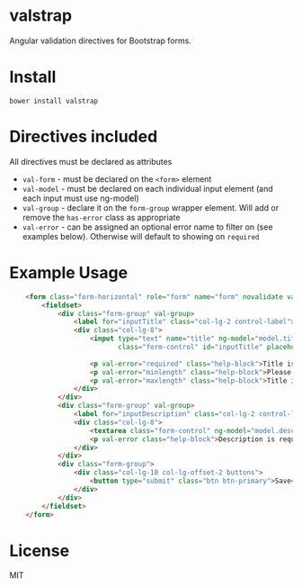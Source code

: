 valstrap
========

Angular validation directives for Bootstrap forms.

# Install

```
bower install valstrap
```

# Directives included

All directives must be declared as attributes

* `val-form` - must be declared on the `<form>` element
* `val-model` - must be declared on each individual input element (and each input must use ng-model)
* `val-group` - declare it on the `form-group` wrapper element. Will add or remove the `has-error` class as appropriate
* `val-error` - can be assigned an optional error name to filter on (see examples below). Otherwise will default to showing on `required`

# Example Usage

``` html
    <form class="form-horizontal" role="form" name="form" novalidate val-form ng-submit="save()">
        <fieldset>
            <div class="form-group" val-group>
                <label for="inputTitle" class="col-lg-2 control-label">Title</label>
                <div class="col-lg-8">
                    <input type="text" name="title" ng-model="model.title" required ng-minlength="3" ng-maxlength="50" val-model
                           class="form-control" id="inputTitle" placeholder="Title" autocomplete="off">
    
                    <p val-error="required" class="help-block">Title is required.</p>
                    <p val-error="minlength" class="help-block">Please enter at least 3 characters.</p>
                    <p val-error="maxlength" class="help-block">Title is too long.</p>
                </div>
            </div>
            <div class="form-group" val-group>
                <label for="inputDescription" class="col-lg-2 control-label">Description</label>
                <div class="col-lg-8">
                    <textarea class="form-control" ng-model="model.description" required rows="3" id="inputDescription" val-model></textarea>
                    <p val-error class="help-block">Description is required.</p>
                </div>
            </div>
            <div class="form-group">
                <div class="col-lg-10 col-lg-offset-2 buttons">
                    <button type="submit" class="btn btn-primary">Save</button>
                </div>
            </div>
        </fieldset>
    </form>
```

# License

MIT